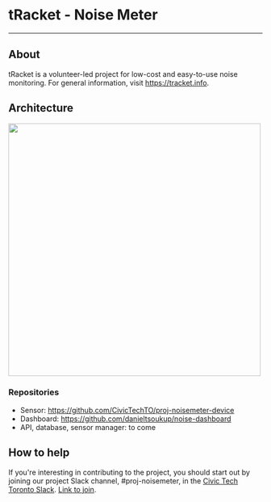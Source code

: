 # tRacket - Noise Meter
___
## About

tRacket is a volunteer-led project for low-cost and easy-to-use noise monitoring. For general information, visit https://tracket.info.

## Architecture
<img src="https://tracket.info/wp-content/uploads/2024/07/tracket-architecture.png" width="500"/>

### Repositories
- Sensor: https://github.com/CivicTechTO/proj-noisemeter-device
- Dashboard: https://github.com/danieltsoukup/noise-dashboard
- API, database, sensor manager: to come

## How to help
If you're interesting in contributing to the project, you should start out by joining our project Slack channel, #proj-noisemeter, in the [Civic Tech Toronto Slack](https://civictechto.slack.com/). [Link to join](https://link.civictech.ca/join).

